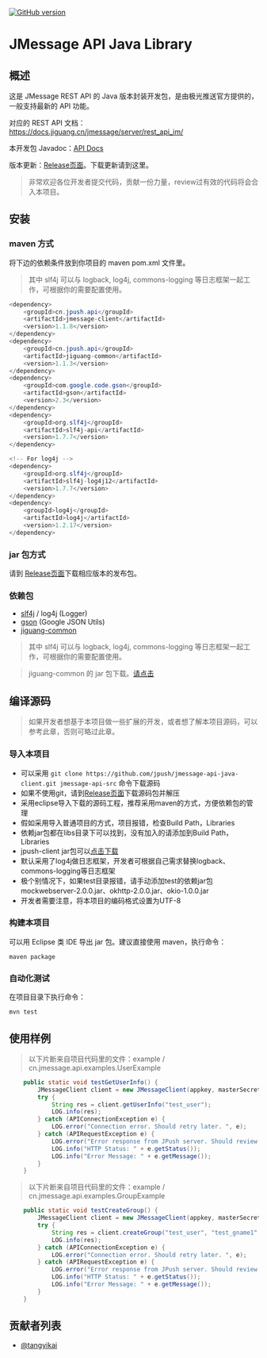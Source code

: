 [![GitHub version](https://badge.fury.io/gh/jpush%2Fjmessage-api-java-client.svg)](https://badge.fury.io/gh/jpush%2Fjmessage-api-java-client) 

# JMessage API Java Library

## 概述

这是 JMessage REST API 的 Java 版本封装开发包，是由极光推送官方提供的，一般支持最新的 API 功能。

对应的 REST API 文档：<https://docs.jiguang.cn/jmessage/server/rest_api_im/>

本开发包 Javadoc：[API Docs](http://jpush.github.io/jmessage-api-java-client/apidocs/)

版本更新：[Release页面](https://github.com/jpush/jmessage-api-java-client/releases)。下载更新请到这里。

> 非常欢迎各位开发者提交代码，贡献一份力量，review过有效的代码将会合入本项目。


## 安装

### maven 方式
将下边的依赖条件放到你项目的 maven pom.xml 文件里。
> 其中 slf4j 可以与 logback, log4j, commons-logging 等日志框架一起工作，可根据你的需要配置使用。

```Java
<dependency>
    <groupId>cn.jpush.api</groupId>
    <artifactId>jmessage-client</artifactId>
    <version>1.1.8</version>
</dependency>
<dependency>
    <groupId>cn.jpush.api</groupId>
    <artifactId>jiguang-common</artifactId>
    <version>1.1.3</version>
</dependency>
<dependency>
	<groupId>com.google.code.gson</groupId>
	<artifactId>gson</artifactId>
	<version>2.3</version>
</dependency>
<dependency>
	<groupId>org.slf4j</groupId>
	<artifactId>slf4j-api</artifactId>
	<version>1.7.7</version>
</dependency>

<!-- For log4j -->
<dependency>
	<groupId>org.slf4j</groupId>
	<artifactId>slf4j-log4j12</artifactId>
	<version>1.7.7</version>
</dependency>
<dependency>
	<groupId>log4j</groupId>
	<artifactId>log4j</artifactId>
	<version>1.2.17</version>
</dependency>
```
### jar 包方式

请到 [Release页面](https://github.com/jpush/jmessage-api-java-client/releases)下载相应版本的发布包。

### 依赖包
* [slf4j](http://www.slf4j.org/) / log4j (Logger)
* [gson](https://code.google.com/p/google-gson/) (Google JSON Utils)
* [jiguang-common](https://github.com/jpush/jiguang-java-client-common)

> 其中 slf4j 可以与 logback, log4j, commons-logging 等日志框架一起工作，可根据你的需要配置使用。

> jiguang-common 的 jar 包下载。[请点击](https://github.com/jpush/jmessage-api-java-client/releases)

## 编译源码

> 如果开发者想基于本项目做一些扩展的开发，或者想了解本项目源码，可以参考此章，否则可略过此章。

### 导入本项目

* 可以采用 `git clone https://github.com/jpush/jmessage-api-java-client.git jmessage-api-src` 命令下载源码
* 如果不使用git，请到[Release页面](https://github.com/jpush/jmessage-api-java-client/releases)下载源码包并解压
* 采用eclipse导入下载的源码工程，推荐采用maven的方式，方便依赖包的管理
* 假如采用导入普通项目的方式，项目报错，检查Build Path，Libraries
 * 依赖jar包都在libs目录下可以找到，没有加入的请添加到Build Path，Libraries
 * jpush-client jar包可以[点击下载](https://github.com/jpush/jpush-api-java-client/releases)
 * 默认采用了log4j做日志框架，开发者可根据自己需求替换logback、commons-logging等日志框架
 * 极个别情况下，如果test目录报错，请手动添加test的依赖jar包mockwebserver-2.0.0.jar、okhttp-2.0.0.jar、okio-1.0.0.jar
* 开发者需要注意，将本项目的编码格式设置为UTF-8

### 构建本项目

可以用 Eclipse 类 IDE 导出 jar 包。建议直接使用 maven，执行命令：

	maven package

### 自动化测试

在项目目录下执行命令：

	mvn test

## 使用样例

> 以下片断来自项目代码里的文件：example / cn.jmessage.api.examples.UserExample

```Java
	public static void testGetUserInfo() {
        JMessageClient client = new JMessageClient(appkey, masterSecret);
        try {
            String res = client.getUserInfo("test_user");
            LOG.info(res);
        } catch (APIConnectionException e) {
            LOG.error("Connection error. Should retry later. ", e);
        } catch (APIRequestException e) {
            LOG.error("Error response from JPush server. Should review and fix it. ", e);
            LOG.info("HTTP Status: " + e.getStatus());
            LOG.info("Error Message: " + e.getMessage());
        }
    }
```

> 以下片断来自项目代码里的文件：example / cn.jmessage.api.examples.GroupExample
```Java
	public static void testCreateGroup() {
        JMessageClient client = new JMessageClient(appkey, masterSecret);
        try {
            String res = client.createGroup("test_user", "test_gname1", "description", "test_user");
            LOG.info(res);
        } catch (APIConnectionException e) {
            LOG.error("Connection error. Should retry later. ", e);
        } catch (APIRequestException e) {
            LOG.error("Error response from JPush server. Should review and fix it. ", e);
            LOG.info("HTTP Status: " + e.getStatus());
            LOG.info("Error Message: " + e.getMessage());
        }
    }
```

## 贡献者列表

* [@tangyikai](https://github.com/tangyikai)
